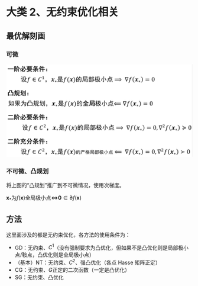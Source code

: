 # 大类 2、无约束优化相关

## 最优解刻画

### 可微

![可微](images/image-index.png)

### 不可微、凸规划

将上图的“凸规划”推广到不可微情况，使用次梯度。

$\boldsymbol{x}_*$为$f(\boldsymbol{x})$全局极小点$\Leftrightarrow$$\boldsymbol{0}\in\partial f(\boldsymbol{x})$

## 方法

这里面涉及的都是无约束优化，各方法的使用条件为：

* GD：无约束、$C^1$（没有强制要求为凸优化，但如果不是凸优化则是局部极小点/鞍点，凸优化则是全局极小点）  
* （基本）NT：无约束、$C^2$、强凸优化（各点 Hasse 矩阵正定）  
* CG：无约束、$G$正定的二次函数（一定是凸优化）
* SG：无约束、凸优化